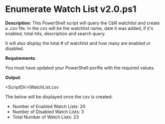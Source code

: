 # Enumerate Watch List v2.0.ps1

**Description**: This PowerShell script will query the CbR watchlist and create a .csv file.  In the csv will be the watchlist name, date it was added, if it's enabled, total hits, description and search query.

It will also display the total # of watchlist and how many are enabled or disabled.

**Requirements**:

You must have updated your PowerShell porifle with the required values.

**Output**: 

\<ScriptDir>\WatchList.csv

The below will be displayed once the csv is created:

- Number of Enabled Watch Lists: 20
- Number of Disabled Watch Lists: 3
- Total Number of Watch Lists: 23
